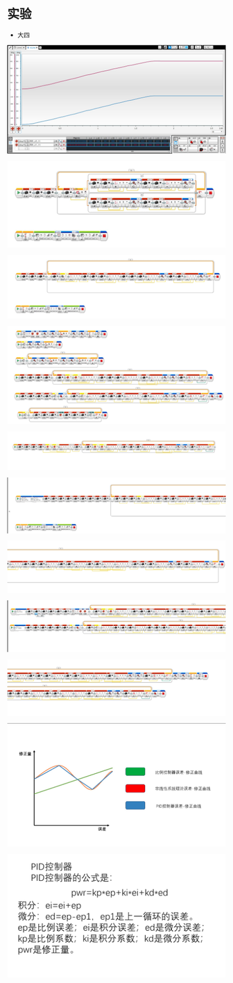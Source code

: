 # 实验

- 大四

![](assets/2022-09-27-22-16-34.png)

![](assets/2022-09-27-22-16-57.png)

![](assets/2022-09-27-22-17-25.png)

![](assets/2022-09-27-22-17-33.png)

![](assets/2022-09-27-22-17-57.png)

![](assets/2022-09-27-22-18-08.png)

![](assets/2022-09-27-22-18-19.png)

![](assets/2022-09-27-22-18-26.png)

![](assets/2022-09-27-22-18-52.png)

![](assets/2022-09-27-22-19-01.png)

![](assets/2022-09-27-22-19-08.png)
